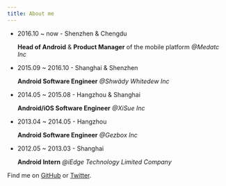 ```yaml
---
title: About me
---
```


- 2016.10 ~ now - Shenzhen & Chengdu

	**Head of Android** & **Product Manager** of the mobile platform *@Medatc Inc*

- 2015.09 ~ 2016.10 - Shanghai & Shenzhen

	**Android Software Engineer** *@Shwädy Whitedew Inc*

- 2014.05 ~ 2015.08 - Hangzhou & Shanghai

	**Android/iOS Software Engineer** *@XiSue Inc*

- 2013.04 ~ 2014.05 - Hangzhou

	**Android Software Engineer** *@Gezbox Inc*

- 2012.05 ~ 2013.03 - Shanghai

	**Android Intern** *@iEdge Technology Limited Company*

Find me on [GitHub](https://github.com/ryanhoo) or [Twitter](https://twitter.com/ryanho_o).
